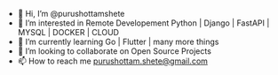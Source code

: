 - 👋 Hi, I’m @purushottamshete
- 👀 I’m interested in Remote Developement Python | Django | FastAPI | MYSQL | DOCKER | CLOUD
- 🌱 I’m currently learning Go | Flutter | many more things
- 💞️ I’m looking to collaborate on Open Source Projects
- 📫 How to reach me purushottam.shete@gmail.com

<!---
purushottamshete/purushottamshete is a ✨ special ✨ repository because its `README.md` (this file) appears on your GitHub profile.
You can click the Preview link to take a look at your changes.
--->

